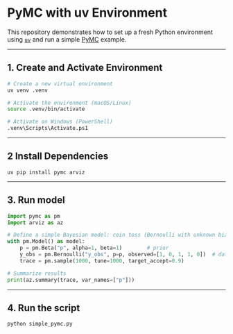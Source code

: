 # PyMC with uv Environment

This repository demonstrates how to set up a fresh Python environment using [`uv`](https://github.com/astral-sh/uv) and run a simple [PyMC](https://www.pymc.io) example.

---

## 1. Create and Activate Environment

```bash
# Create a new virtual environment
uv venv .venv

# Activate the environment (macOS/Linux)
source .venv/bin/activate

# Activate on Windows (PowerShell)
.venv\Scripts\Activate.ps1
```

---

## 2 Install Dependencies

`uv pip install pymc arviz`

---

## 3. Run model

```python
import pymc as pm
import arviz as az

# Define a simple Bayesian model: coin toss (Bernoulli with unknown bias)
with pm.Model() as model:
    p = pm.Beta("p", alpha=1, beta=1)        # prior
    y_obs = pm.Bernoulli("y_obs", p=p, observed=[1, 0, 1, 1, 0])  # data
    trace = pm.sample(1000, tune=1000, target_accept=0.9)

# Summarize results
print(az.summary(trace, var_names=["p"]))
```

---

## 4. Run the script

```bash
python simple_pymc.py
```
